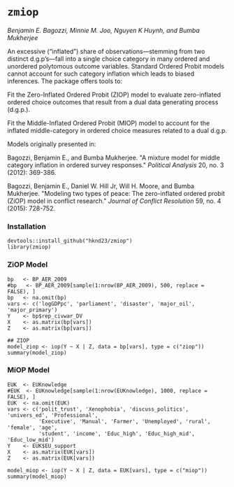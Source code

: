 # `zmiop`
*Benjamin E. Bagozzi, Minnie M. Joo, Nguyen K Huynh, and Bumba Mukherjee*

An excessive (“inflated”) share of observations—stemming from two distinct d.g.p’s—fall into a single choice category in many ordered and unordered polytomous outcome variables. Standard Ordered Probit models cannot account for such category inflation which leads to biased inferences. The package offers tools to:


Fit the Zero-Inflated Ordered Probit (ZIOP) model to evaluate zero-inflated ordered choice outcomes that result from a dual data generating process (d.g.p.).

Fit the Middle-Inflated Ordered Probit (MIOP) model to account for the inflated middle-category in ordered choice measures related to a dual d.g.p.

Models originally presented in: 

Bagozzi, Benjamin E., and Bumba Mukherjee. "A mixture model for middle category inflation in ordered survey responses." *Political Analysis* 20, no. 3 (2012): 369-386.


Bagozzi, Benjamin E., Daniel W. Hill Jr, Will H. Moore, and Bumba Mukherjee. "Modeling two types of peace: The zero-inflated ordered probit (ZiOP) model in conflict research." *Journal of Conflict Resolution* 59, no. 4 (2015): 728-752.

### Installation

```
devtools::install_github("hknd23/zmiop")
library(zmiop)
```

### ZiOP Model
```
bp   <- BP_AER_2009
#bp   <- BP_AER_2009[sample(1:nrow(BP_AER_2009), 500, replace = FALSE), ]
bp   <- na.omit(bp)
vars <- c('logGDPpc', 'parliament', 'disaster', 'major_oil', 'major_primary')
Y    <- bp$rep_civwar_DV
X    <- as.matrix(bp[vars])
Z    <- as.matrix(bp[vars])
```
```
## ZIOP
model_ziop <- iop(Y ~ X | Z, data = bp[vars], type = c("ziop"))
summary(model_ziop)
```

### MiOP Model

```
EUK  <- EUKnowledge
#EUK  <- EUKnowledge[sample(1:nrow(EUKnowledge), 1000, replace = FALSE), ]
EUK  <- na.omit(EUK)
vars <- c('polit_trust', 'Xenophobia', 'discuss_politics', 'univers_ed', 'Professional',
          'Executive', 'Manual', 'Farmer', 'Unemployed', 'rural', 'female', 'age',
          'student', 'income', 'Educ_high', 'Educ_high_mid', 'Educ_low_mid')
Y    <- EUK$EU_support
X    <- as.matrix(EUK[vars])
Z    <- as.matrix(EUK[vars])
```


```
model_miop <- iop(Y ~ X | Z, data = EUK[vars], type = c("miop"))
summary(model_miop)
```
